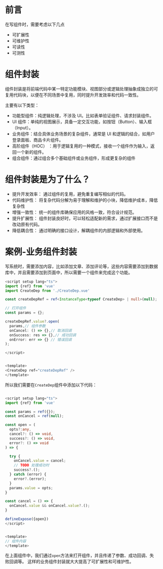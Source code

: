 # 前言

在写组件时，需要考虑以下几点

- 可扩展性
- 可维护性
- 可读性
- 可测性

# 组件封装

组件封装是将前端代码中某一特定功能模块、视图部分或逻辑处理抽象成独立的可复用代码块，以便在不同场景中复用，同时提升开发效率和代码一致性。

主要有以下类型：

- 功能型组件：纯逻辑处理，不涉及 UI。比如表单验证组件、请求封装组件。
- UI 组件：单纯的视图展示，具备一定交互功能，如按钮（Button）、输入框（Input）。
- 业务组件：结合具体业务场景的复杂组件，通常是 UI 和逻辑的结合，如用户登录面板、商品卡片组件。
- 高阶组件（HOC） ：用于逻辑复用的一种模式，接收一个组件作为输入，返回一个新的组件。
- 组合组件：通过组合多个基础组件或业务组件，形成更复杂的组件

# 组件封装是为了什么？

- 提升开发效率： 通过组件的复用，避免重复编写相似的代码。
- 代码维护性： 将复杂代码分解为易于理解和维护的小块，降低维护成本，降低复杂性
- 增强一致性： 统一的组件库确保应用的风格一致，符合设计规范。
- 提升扩展性： 组件封装良好时，可以轻松适配新的需求，通过扩展接口而不是改动原有代码。
- 降低耦合性： 通过明确的接口设计，解耦组件的内部逻辑和外部使用。

# 案例-业务组件封装

写系统时，需要添加内容，比如添加文章、添加评论等，这些内容需要添加到数据库中，并且需要添加到页面中，所以需要一个组件来完成这个功能。

```ts
<script setup lang="ts">
import {ref} from 'vue'
import CreateDep from './CreateDep.vue'

const createDepRef = ref<InstanceType<typeof CreateDep> | null>(null);

// 打开组件
const params = {};

createDepRef.value?.open(
  params,// 组件参数
  onCancel: () => {},// 取消回调
  onSuccess: res => {},// 成功回调
  onError: err => {} // 错误回调
);

</script>


<template>
<CreateDep ref="createDepRef" />
</template>
```

所以我们需要在`CreateDep`组件中添加以下代码：

```ts

<script setup lang="ts">
import {ref} from 'vue'

const params = ref({});
const onCancel = ref(null);

const open = (
  opts?:any,
  cancel?: () => void,
  success?: () => void,
  error?: () => void
) => {

  try {
    onCancel.value = cancel;
    // TODO 处理成功时
    success?.();
  } catch (error) {
    error?.(error);
  }
  params.value = opts;
}

const cancel = () => {
  onCancel.value && onCancel.value?.();
}

defineExpose({open})
</script>


<template>
// 组件内容
</template>

```

在上面组件中，我们通过`open`方法来打开组件，并且传递了参数、成功回调、失败回调等。 这样的业务组件封装就大大提高了可扩展性和可维护性。
